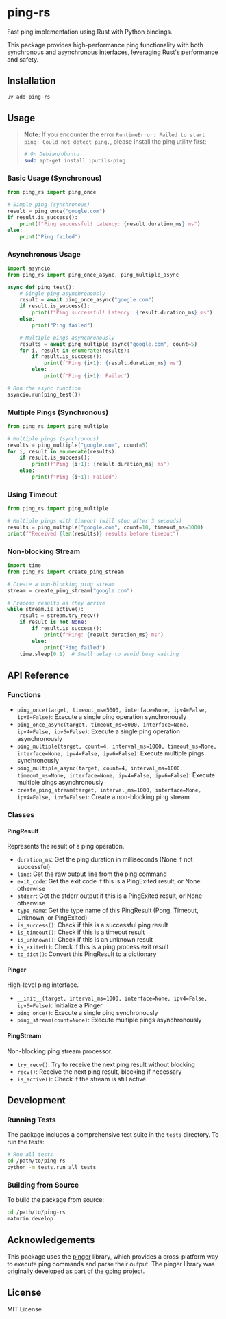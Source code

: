 # ping-rs

Fast ping implementation using Rust with Python bindings.

This package provides high-performance ping functionality with both synchronous and asynchronous interfaces, leveraging Rust's performance and safety.

## Installation

```bash
uv add ping-rs
```

## Usage

> **Note:** If you encounter the error `RuntimeError: Failed to start ping: Could not detect ping.`,
> please install the ping utility first:
>
> ```bash
> # On Debian/Ubuntu
> sudo apt-get install iputils-ping
> ```

### Basic Usage (Synchronous)

```python
from ping_rs import ping_once

# Simple ping (synchronous)
result = ping_once("google.com")
if result.is_success():
    print(f"Ping successful! Latency: {result.duration_ms} ms")
else:
    print("Ping failed")
```

### Asynchronous Usage

```python
import asyncio
from ping_rs import ping_once_async, ping_multiple_async

async def ping_test():
    # Single ping asynchronously
    result = await ping_once_async("google.com")
    if result.is_success():
        print(f"Ping successful! Latency: {result.duration_ms} ms")
    else:
        print("Ping failed")

    # Multiple pings asynchronously
    results = await ping_multiple_async("google.com", count=5)
    for i, result in enumerate(results):
        if result.is_success():
            print(f"Ping {i+1}: {result.duration_ms} ms")
        else:
            print(f"Ping {i+1}: Failed")

# Run the async function
asyncio.run(ping_test())
```

### Multiple Pings (Synchronous)

```python
from ping_rs import ping_multiple

# Multiple pings (synchronous)
results = ping_multiple("google.com", count=5)
for i, result in enumerate(results):
    if result.is_success():
        print(f"Ping {i+1}: {result.duration_ms} ms")
    else:
        print(f"Ping {i+1}: Failed")
```

### Using Timeout

```python
from ping_rs import ping_multiple

# Multiple pings with timeout (will stop after 3 seconds)
results = ping_multiple("google.com", count=10, timeout_ms=3000)
print(f"Received {len(results)} results before timeout")
```

### Non-blocking Stream

```python
import time
from ping_rs import create_ping_stream

# Create a non-blocking ping stream
stream = create_ping_stream("google.com")

# Process results as they arrive
while stream.is_active():
    result = stream.try_recv()
    if result is not None:
        if result.is_success():
            print(f"Ping: {result.duration_ms} ms")
        else:
            print("Ping failed")
    time.sleep(0.1)  # Small delay to avoid busy waiting
```

## API Reference

### Functions

- `ping_once(target, timeout_ms=5000, interface=None, ipv4=False, ipv6=False)`: Execute a single ping operation synchronously
- `ping_once_async(target, timeout_ms=5000, interface=None, ipv4=False, ipv6=False)`: Execute a single ping operation asynchronously
- `ping_multiple(target, count=4, interval_ms=1000, timeout_ms=None, interface=None, ipv4=False, ipv6=False)`: Execute multiple pings synchronously
- `ping_multiple_async(target, count=4, interval_ms=1000, timeout_ms=None, interface=None, ipv4=False, ipv6=False)`: Execute multiple pings asynchronously
- `create_ping_stream(target, interval_ms=1000, interface=None, ipv4=False, ipv6=False)`: Create a non-blocking ping stream

### Classes

#### PingResult

Represents the result of a ping operation.

- `duration_ms`: Get the ping duration in milliseconds (None if not successful)
- `line`: Get the raw output line from the ping command
- `exit_code`: Get the exit code if this is a PingExited result, or None otherwise
- `stderr`: Get the stderr output if this is a PingExited result, or None otherwise
- `type_name`: Get the type name of this PingResult (Pong, Timeout, Unknown, or PingExited)
- `is_success()`: Check if this is a successful ping result
- `is_timeout()`: Check if this is a timeout result
- `is_unknown()`: Check if this is an unknown result
- `is_exited()`: Check if this is a ping process exit result
- `to_dict()`: Convert this PingResult to a dictionary

#### Pinger

High-level ping interface.

- `__init__(target, interval_ms=1000, interface=None, ipv4=False, ipv6=False)`: Initialize a Pinger
- `ping_once()`: Execute a single ping synchronously
- `ping_stream(count=None)`: Execute multiple pings asynchronously

#### PingStream

Non-blocking ping stream processor.

- `try_recv()`: Try to receive the next ping result without blocking
- `recv()`: Receive the next ping result, blocking if necessary
- `is_active()`: Check if the stream is still active

## Development

### Running Tests

The package includes a comprehensive test suite in the `tests` directory. To run the tests:

```bash
# Run all tests
cd /path/to/ping-rs
python -m tests.run_all_tests
```

### Building from Source

To build the package from source:

```bash
cd /path/to/ping-rs
maturin develop
```

## Acknowledgements

This package uses the [pinger](https://crates.io/crates/pinger) library, which provides a cross-platform way to execute ping commands and parse their output. The pinger library was originally developed as part of the [gping](https://github.com/orf/gping) project.

## License

MIT License
